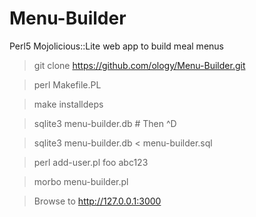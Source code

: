 # Menu-Builder
Perl5 Mojolicious::Lite web app to build meal menus

> git clone https://github.com/ology/Menu-Builder.git

> perl Makefile.PL

> make installdeps

> sqlite3 menu-builder.db  # Then ^D

> sqlite3 menu-builder.db < menu-builder.sql

> perl add-user.pl foo abc123

> morbo menu-builder.pl

> Browse to http://127.0.0.1:3000
